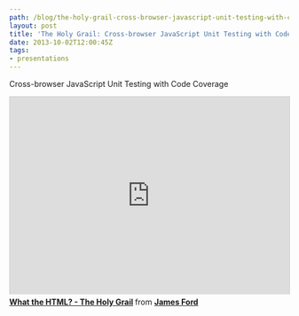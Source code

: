 ```yaml
---
path: /blog/the-holy-grail-cross-browser-javascript-unit-testing-with-code-coverage-metrics/
layout: post
title: 'The Holy Grail: Cross-browser JavaScript Unit Testing with Code Coverage Metrics'
date: 2013-10-02T12:00:45Z
tags:
- presentations
---
```


Cross-browser JavaScript Unit Testing with Code Coverage

<iframe style="border: 1px solid #CCC; border-width: 1px 1px 0; margin-bottom: 5px; max-width: 100%;width: 100%;" src="https://www.slideshare.net/slideshow/embed_code/26790652" width="427" height="356" frameborder="0" marginwidth="0" marginheight="0" scrolling="no" allowfullscreen="allowfullscreen"> </iframe>
<div style="margin-bottom: 5px;"><strong> <a title="What the HTML? - The Holy Grail" href="https://www.slideshare.net/psyked/what-the-html-1" target="_blank">What the HTML? - The Holy Grail</a> </strong> from <strong><a href="https://www.slideshare.net/psyked" target="_blank">James Ford</a></strong></div>